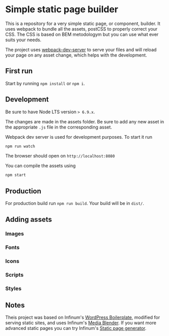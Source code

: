 Simple static page builder
=================

This is a repository for a very simple static page, or component, builder. It uses webpack to bundle all the assets, postCSS to properly correct your CSS. The CSS is based on BEM metodologym but you can use what ever suits your needs.

The project uses [webpack-dev-server](https://webpack.github.io/docs/webpack-dev-server.html) to serve your files and will reload your page on any asset change, which helps with the development.

## First run

Start by running `npm install` or `npm i`.

## Development

Be sure to have Node LTS version `> 6.9.x`.

The changes are made in the assets folder. Be sure to add any new asset in the appropriate `.js` file in the corresponding asset.

Webpack dev server is used for development purposes. To start it run

```sh
npm run watch
```

The browser should open on `http://localhost:8080`

You can compile the assets using

```sh
npm start
```

## Production

For production build run `npm run build`. Your build will be in `dist/`.

## Adding assets

### Images

### Fonts

### Icons

### Scripts

### Styles

## Notes

Theis project was based on Infinum's [WordPress Boilerplate](https://github.com/infinum/wp-boilerplate), modified for serving static sites, and uses Infinum's [Media Blender](https://github.com/infinum/media-blender). If you want more advanced static pages you can try Infinum's [Static page generator](https://github.com/infinum/generator-infinitely-static).
